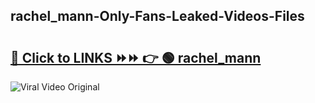 
 ## rachel_mann-Only-Fans-Leaked-Videos-Files

# <h2><a href="https://mediaupload.pro?rachel_mann">🔗 Click to LINKS ⏩⏩ 👉 🟢 rachel_mann </a></h2>

<a href="https://mediaupload.pro?rachel_mann" rel="nofollow" data-target="animated-image.originalLink"><img src="https://i.ibb.co.com/xMMVF88/686577567.gif" alt="Viral Video Original" style="max-width: 100%; display: inline-block;" data-target="animated-image.originalImage"></a>
